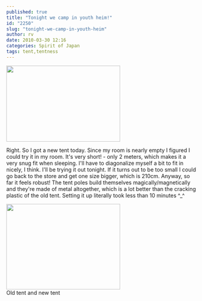 ```yaml
---
published: true
title: "Tonight we camp in youth heim!"
id: "2250"
slug: "tonight-we-camp-in-youth-heim"
author: rv
date: 2010-03-30 12:16
categories: Spirit of Japan
tags: tent,tentness
---
```

<a href="https://s3.amazonaws.com/cfwblog/uploads/2010/03/tent.jpg"><img class="aligncenter size-medium wp-image-2251" title="Tent" src="https://s3.amazonaws.com/cfwblog/uploads/2010/03/tent.jpg?w=300" alt="" width="300" height="200" /></a>

Right. So I got a new tent today. Since my room is nearly empty I figured I could try it in my room. It's very short! - only 2 meters, which makes it a very snug fit when sleeping. I'll have to diagonalize myself a bit to fit in nicely, I think. I'll be trying it out tonight. If it turns out to be too small I could go back to the store and get one size bigger, which is 210cm. Anyway, so far it feels robust! The tent poles build themselves magically/magnetically and they're made of metal altogether, which is a lot better than the cracking plastic of the old tent. Setting it up literally took less than 10 minutes ^_^

<div class="caption">
<a href="https://s3.amazonaws.com/cfwblog/uploads/2010/03/img_1325.jpg"><img class="size-medium wp-image-2252" title="IMG_1325" src="https://s3.amazonaws.com/cfwblog/uploads/2010/03/img_1325.jpg?w=300" alt="" width="300" height="225" /></a>
<div class="caption-text">Old tent and new tent</div>
</div>
